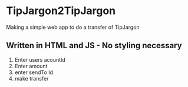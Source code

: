 # TipJargon2TipJargon
Making a simple web app to do a transfer of TipJargon

## Written in HTML and JS - No styling necessary

1. Enter users acountId
2. Enter amount
3. enter sendTo Id
4. make transfer
